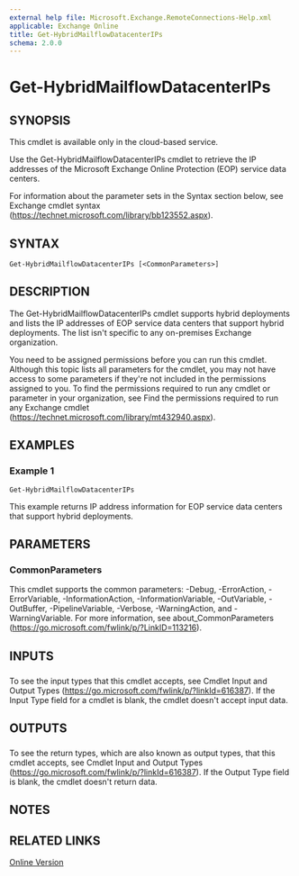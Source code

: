 ```yaml
---
external help file: Microsoft.Exchange.RemoteConnections-Help.xml
applicable: Exchange Online
title: Get-HybridMailflowDatacenterIPs
schema: 2.0.0
---
```


# Get-HybridMailflowDatacenterIPs

## SYNOPSIS
This cmdlet is available only in the cloud-based service.

Use the Get-HybridMailflowDatacenterIPs cmdlet to retrieve the IP addresses of the Microsoft Exchange Online Protection (EOP) service data centers.

For information about the parameter sets in the Syntax section below, see Exchange cmdlet syntax (https://technet.microsoft.com/library/bb123552.aspx).

## SYNTAX

```
Get-HybridMailflowDatacenterIPs [<CommonParameters>]
```

## DESCRIPTION
The Get-HybridMailflowDatacenterIPs cmdlet supports hybrid deployments and lists the IP addresses of EOP service data centers that support hybrid deployments. The list isn't specific to any on-premises Exchange organization.

You need to be assigned permissions before you can run this cmdlet. Although this topic lists all parameters for the cmdlet, you may not have access to some parameters if they're not included in the permissions assigned to you. To find the permissions required to run any cmdlet or parameter in your organization, see Find the permissions required to run any Exchange cmdlet (https://technet.microsoft.com/library/mt432940.aspx).

## EXAMPLES

### Example 1
```
Get-HybridMailflowDatacenterIPs
```

This example returns IP address information for EOP service data centers that support hybrid deployments.

## PARAMETERS

### CommonParameters
This cmdlet supports the common parameters: -Debug, -ErrorAction, -ErrorVariable, -InformationAction, -InformationVariable, -OutVariable, -OutBuffer, -PipelineVariable, -Verbose, -WarningAction, and -WarningVariable. For more information, see about_CommonParameters (https://go.microsoft.com/fwlink/p/?LinkID=113216).

## INPUTS

###  
To see the input types that this cmdlet accepts, see Cmdlet Input and Output Types (https://go.microsoft.com/fwlink/p/?linkId=616387). If the Input Type field for a cmdlet is blank, the cmdlet doesn't accept input data.

## OUTPUTS

###  
To see the return types, which are also known as output types, that this cmdlet accepts, see Cmdlet Input and Output Types (https://go.microsoft.com/fwlink/p/?linkId=616387). If the Output Type field is blank, the cmdlet doesn't return data.

## NOTES

## RELATED LINKS

[Online Version](https://technet.microsoft.com/library/d055d1e1-7f5d-4233-bd68-d449937fb674.aspx)

